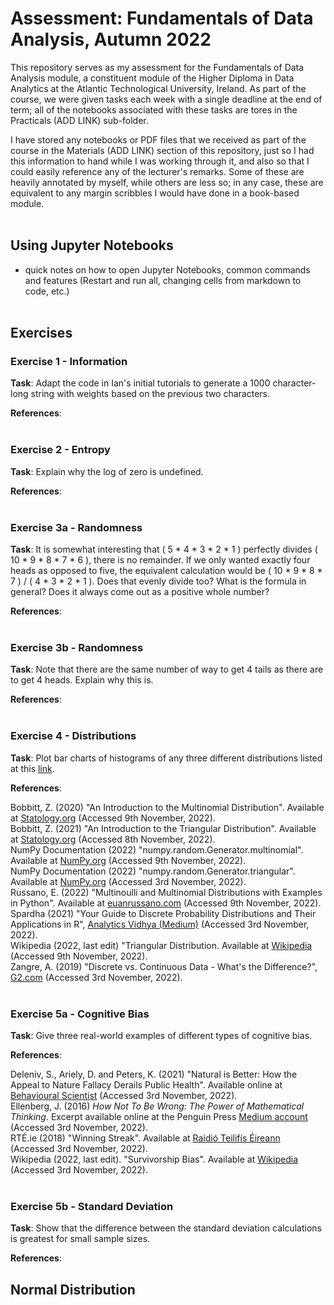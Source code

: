 # Assessment: Fundamentals of Data Analysis, Autumn 2022

This repository serves as my assessment for the Fundamentals of Data Analysis module, a constituent module of the Higher Diploma in Data Analytics at the Atlantic Technological University, Ireland. As part of the course, we were given tasks each week with a single deadline at the end of term; all of the notebooks associated with these tasks are tores in the Practicals (ADD LINK) sub-folder.

I have stored any notebooks or PDF files that we received as part of the course in the Materials (ADD LINK) section of this repository, just so I had this information to hand while I was working through it, and also so that I could easily reference any of the lecturer's remarks. Some of these are heavily annotated by myself, while others are less so; in any case, these are equivalent to any margin scribbles I would have done in a book-based module.
<br><br>
## Using Jupyter Notebooks
- quick notes on how to open Jupyter Notebooks, common commands and features (Restart and run all, changing cells from markdown to code, etc.)
<br><br>
## Exercises

### <b>Exercise 1 - Information</b>

<b>Task</b>: Adapt the code in Ian's initial tutorials to generate a 1000 character-long string with weights based on the previous two characters.

<b>References</b>:
<br><br>
### <b>Exercise 2 - Entropy</b>

<b>Task</b>: Explain why the log of zero is undefined.

<b>References</b>:
<br><br>
### <b>Exercise 3a - Randomness</b> 

<b>Task</b>: It is somewhat interesting that ( 5 * 4 * 3 * 2 * 1 ) perfectly divides ( 10 * 9 * 8 * 7 * 6 ), there is no remainder. If we only wanted exactly four heads as opposed to five, the equivalent calculation would be ( 10 * 9 * 8 * 7 ) / ( 4 * 3 * 2 * 1 ). Does that evenly divide too? What is the formula in general? Does it always come out as a positive whole number?

<b>References</b>:
<br><br>
### <b>Exercise 3b - Randomness</b>

<b>Task</b>: Note that there are the same number of way to get 4 tails as there are to get 4 heads. Explain why this is.

<b>References</b>:
<br><br>
### <b>Exercise 4 - Distributions</b>

<b>Task</b>: Plot bar charts of histograms of any three different distributions listed at this [link](https://numpy.org/doc/stable/reference/random/generator.html#distributions).

<b>References</b>: 

Bobbitt, Z. (2020) "An Introduction to the Multinomial Distribution". Available at [Statology.org](https://www.statology.org/multinomial-distribution/) (Accessed 9th November, 2022).
<br>
Bobbitt, Z. (2021) "An Introduction to the Triangular Distribution". Available at [Statology.org](https://www.statology.org/triangular-distribution/) (Accessed 8th November, 2022).
<br>
NumPy Documentation (2022) "numpy.random.Generator.multinomial". Available at [NumPy.org](https://numpy.org/doc/stable/reference/random/generated/numpy.random.Generator.multinomial.html#numpy.random.Generator.multinomial) (Accessed 9th November, 2022).
<br>
NumPy Documentation (2022) "numpy.random.Generator.triangular". Available at [NumPy.org](https://numpy.org/doc/stable/reference/random/generated/numpy.random.Generator.triangular.html) (Accessed 3rd November, 2022).
<br>
Russano, E. (2022) "Multinoulli and Multinomial Distributions with Examples in Python". Available at [euanrussano.com](https://www.euanrussano.com/post/probability/multinoulli_multinomial/) (Accessed 9th November, 2022).
<br>
Spardha (2021) "Your Guide to Discrete Probability Distributions and Their Applications in R", [Analytics Vidhya (Medium)](https://medium.com/analytics-vidhya/7-types-of-discrete-probability-distributions-and-their-applications-in-r-ba5e2e263bd5) (Accessed 3rd November, 2022).
<br>
Wikipedia (2022, last edit) "Triangular Distribution. Available at [Wikipedia](https://en.wikipedia.org/wiki/Triangular_distribution) (Accessed 9th November, 2022).
<br>
Zangre, A. (2019) "Discrete vs. Continuous Data - What's the Difference?", [G2.com](https://www.g2.com/articles/discrete-vs-continuous-data) (Accessed 3rd November, 2022).
<br><br>

### <b>Exercise 5a - Cognitive Bias</b>

<b>Task</b>: Give three real-world examples of different types of cognitive bias.

<b>References</b>: 

Deleniv, S., Ariely, D. and Peters, K. (2021) "Natural is Better: How the Appeal to Nature Fallacy Derails Public Health". Available online at [Behavioural Scientist](https://behavioralscientist.org/natural-is-better-how-the-naturalistic-fallacy-derails-public-health/) (Accessed 3rd November, 2022).
<br>
Ellenberg, J. (2016) <i>How Not To Be Wrong: The Power of Mathematical Thinking</i>. Excerpt available online at the Penguin Press [Medium account](https://medium.com/@penguinpress/an-excerpt-from-how-not-to-be-wrong-by-jordan-ellenberg-664e708cfc3d) (Accessed 3rd November, 2022).
<br>
RTÉ.ie (2018) "Winning Streak". Available at [Raidió Teilifís Éireann](https://www.rte.ie/tv/programmes/932584-winning-streak/) (Accessed 3rd November, 2022).
<br>
Wikipedia (2022, last edit). "Survivorship Bias". Available at [Wikipedia](https://en.wikipedia.org/wiki/Survivorship_bias) (Accessed 3rd November, 2022).
<br><br>

### <b>Exercise 5b - Standard Deviation</b>
<b>Task</b>: Show that the difference between the standard deviation calculations is greatest for small sample sizes.

<b>References</b>:


## <b>Normal Distribution</b>